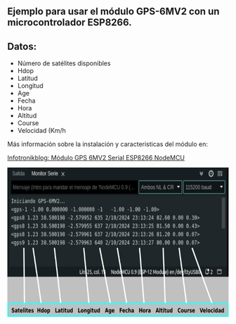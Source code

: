 ## Ejemplo para usar el módulo GPS-6MV2 con un microcontrolador ESP8266.

 ## Datos:
* Número de satélites disponibles
* Hdop
* Latitud
* Longitud
* Age
* Fecha
* Hora
* Altitud
* Course
* Velocidad (Km/h

Más información sobre la instalación y caracteristicas del módulo en:

<a href="https://www.infotronikblog.com" target="_blank">Infotronikblog: Módulo GPS 6MV2 Serial ESP8266 NodeMCU</a>

<img src="https://github.com/Peyutron/Arduino_examples/blob/main/ESP8266_Basic_GPS6MV2_Serial/images/capturaSerial_6MV2_02.png" height="340" />
